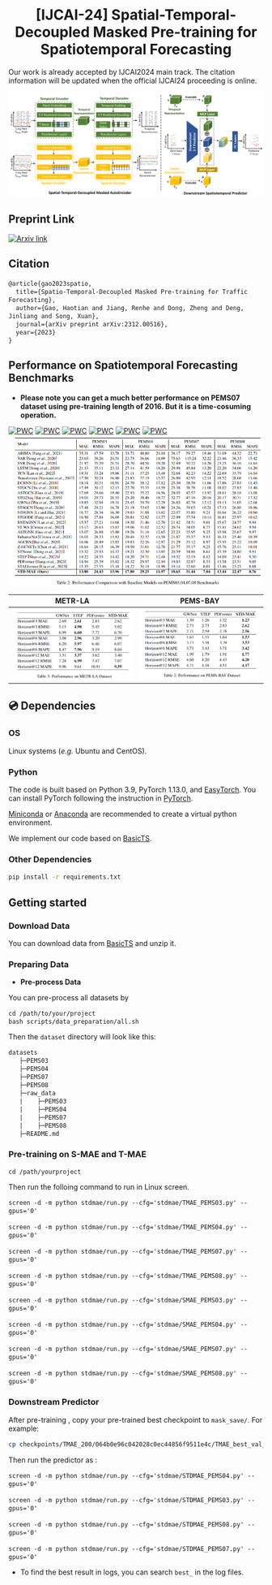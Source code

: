 

# <div align="center">[IJCAI-24] Spatial-Temporal-Decoupled Masked Pre-training for Spatiotemporal Forecasting </div>

Our work is already accepted by IJCAI2024 main track. The citation information will be updated when the official IJCAI24 proceeding is online.

![Framework](results/Framework.png)
## Preprint Link 
[![Arxiv link](https://img.shields.io/static/v1?label=arXiv&message=STD-MAE&color=red&logo=arxiv)](https://arxiv.org/abs/2312.00516)
## Citation
```
@article{gao2023spatio,
  title={Spatio-Temporal-Decoupled Masked Pre-training for Traffic Forecasting},
  author={Gao, Haotian and Jiang, Renhe and Dong, Zheng and Deng, Jinliang and Song, Xuan},
  journal={arXiv preprint arXiv:2312.00516},
  year={2023}
}
```
## Performance on Spatiotemporal Forecasting Benchmarks
* **Please note you can get a much better performance on PEMS07 dataset using pre-training length of 2016. But it is a time-cosuming operation.**

[![PWC](https://img.shields.io/endpoint.svg?url=https://paperswithcode.com/badge/spatio-temporal-decoupled-masked-pre-training/traffic-prediction-on-pemsd3)](https://paperswithcode.com/sota/traffic-prediction-on-pemsd3?p=spatio-temporal-decoupled-masked-pre-training)
[![PWC](https://img.shields.io/endpoint.svg?url=https://paperswithcode.com/badge/spatio-temporal-decoupled-masked-pre-training/traffic-prediction-on-pems04)](https://paperswithcode.com/sota/traffic-prediction-on-pems04?p=spatio-temporal-decoupled-masked-pre-training)
[![PWC](https://img.shields.io/endpoint.svg?url=https://paperswithcode.com/badge/spatio-temporal-decoupled-masked-pre-training/traffic-prediction-on-pems07)](https://paperswithcode.com/sota/traffic-prediction-on-pems07?p=spatio-temporal-decoupled-masked-pre-training)
[![PWC](https://img.shields.io/endpoint.svg?url=https://paperswithcode.com/badge/spatio-temporal-decoupled-masked-pre-training/traffic-prediction-on-pemsd8)](https://paperswithcode.com/sota/traffic-prediction-on-pemsd8?p=spatio-temporal-decoupled-masked-pre-training)
[![PWC](https://img.shields.io/endpoint.svg?url=https://paperswithcode.com/badge/spatio-temporal-decoupled-masked-pre-training/traffic-prediction-on-pems-bay)](https://paperswithcode.com/sota/traffic-prediction-on-pems-bay?p=spatio-temporal-decoupled-masked-pre-training)
[![PWC](https://img.shields.io/endpoint.svg?url=https://paperswithcode.com/badge/spatio-temporal-decoupled-masked-pre-training/traffic-prediction-on-metr-la)](https://paperswithcode.com/sota/traffic-prediction-on-metr-la?p=spatio-temporal-decoupled-masked-pre-training)
![Main results.](results/results.png)

METR-LA             |  PEMS-BAY
:-------------------------:|:-------------------------:
![](results/performance_la.png)  |  ![](results/performance_bay.png)

## 💿 Dependencies

### OS

Linux systems (*e.g.* Ubuntu and CentOS). 

### Python

The code is built based on Python 3.9, PyTorch 1.13.0, and [EasyTorch](https://github.com/cnstark/easytorch).
You can install PyTorch following the instruction in [PyTorch](https://pytorch.org/get-started/locally/). 

[Miniconda](https://docs.conda.io/en/latest/miniconda.html) or [Anaconda](https://www.anaconda.com/) are recommended to create a virtual python environment.

We implement our code based on [BasicTS](https://github.com/zezhishao/BasicTS/tree/master).

### Other Dependencies

```bash
pip install -r requirements.txt
```



## Getting started

### Download Data

You can download data from [BasicTS](https://github.com/zezhishao/BasicTS/tree/master) and unzip it.

### Preparing Data


- **Pre-process Data**

You can pre-process all datasets by


    cd /path/to/your/project
    bash scripts/data_preparation/all.sh

Then the `dataset` directory will look like this:

```text
datasets
   ├─PEMS03
   ├─PEMS04
   ├─PEMS07
   ├─PEMS08
   ├─raw_data
   |    ├─PEMS03
   |    ├─PEMS04
   |    ├─PEMS07
   |    ├─PEMS08
   ├─README.md
```

### Pre-training on S-MAE and T-MAE

```
cd /path/yourproject
```

Then run the folloing command to run in Linux screen.

```
screen -d -m python stdmae/run.py --cfg='stdmae/TMAE_PEMS03.py' --gpus='0' 

screen -d -m python stdmae/run.py --cfg='stdmae/TMAE_PEMS04.py' --gpus='0'

screen -d -m python stdmae/run.py --cfg='stdmae/TMAE_PEMS07.py' --gpus='0' 

screen -d -m python stdmae/run.py --cfg='stdmae/TMAE_PEMS08.py' --gpus='0'

screen -d -m python stdmae/run.py --cfg='stdmae/SMAE_PEMS03.py' --gpus='0' 

screen -d -m python stdmae/run.py --cfg='stdmae/SMAE_PEMS04.py' --gpus='0'

screen -d -m python stdmae/run.py --cfg='stdmae/SMAE_PEMS07.py' --gpus='0' 

screen -d -m python stdmae/run.py --cfg='stdmae/SMAE_PEMS08.py' --gpus='0'
```



### Downstream Predictor

After pre-training , copy your pre-trained best checkpoint to `mask_save/`.
For example:



```bash
cp checkpoints/TMAE_200/064b0e96c042028c0ec44856f9511e4c/TMAE_best_val_MAE.pt mask_save/TMAE_PEMS04_864.pt
```

Then run the predictor as :

```
screen -d -m python stdmae/run.py --cfg='stdmae/STDMAE_PEMS04.py' --gpus='0' 

screen -d -m python stdmae/run.py --cfg='stdmae/STDMAE_PEMS03.py' --gpus='0' 

screen -d -m python stdmae/run.py --cfg='stdmae/STDMAE_PEMS08.py' --gpus='0'

screen -d -m python stdmae/run.py --cfg='stdmae/STDMAE_PEMS07.py' --gpus='0' 
```



* To find the best result in logs, you can search `best_` in the log files.


